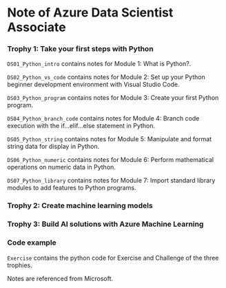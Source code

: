 
Note of Azure Data Scientist Associate
======================================

### Trophy 1: Take your first steps with Python

`DS01_Python_intro` contains notes for Module 1: What is Python?.

`DS02_Python_vs_code` contains notes for Module 2: Set up your Python beginner development environment with Visual Studio Code.

`DS03_Python_program` contains notes for Module 3: Create your first Python program.

`DS04_Python_branch_code` contains notes for Module 4: Branch code execution with the if...elif...else statement in Python.

`DS05_Python_string` contains notes for Module 5: Manipulate and format string data for display in Python.

`DS06_Python_numeric` contains notes for Module 6: Perform mathematical operations on numeric data in Python.

`DS07_Python_library` contains notes for Module 7: Import standard library modules to add features to Python programs.

### Trophy 2: Create machine learning models

### Trophy 3: Build AI solutions with Azure Machine Learning

### Code example

`Exercise` contains the python code for Exercise and Challenge of the three trophies.

Notes are referenced from Microsoft.
